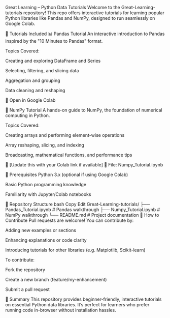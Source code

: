 Great Learning – Python Data Tutorials
Welcome to the Great-Learning-tutorials repository!
This repo offers interactive tutorials for learning popular Python libraries like Pandas and NumPy, designed to run seamlessly on Google Colab.

📘 Tutorials Included
📊 Pandas Tutorial
An interactive introduction to Pandas inspired by the "10 Minutes to Pandas" format.

Topics Covered:

Creating and exploring DataFrame and Series

Selecting, filtering, and slicing data

Aggregation and grouping

Data cleaning and reshaping

🔗 Open in Google Colab

🔢 NumPy Tutorial
A hands-on guide to NumPy, the foundation of numerical computing in Python.

Topics Covered:

Creating arrays and performing element-wise operations

Array reshaping, slicing, and indexing

Broadcasting, mathematical functions, and performance tips

🔗 [Update this with your Colab link if available]
📄 File: Numpy_Tutorial.ipynb

🧠 Prerequisites
Python 3.x (optional if using Google Colab)

Basic Python programming knowledge

Familiarity with Jupyter/Colab notebooks

📂 Repository Structure
bash
Copy
Edit
Great-Learning-tutorials/
├── Pandas_Tutorial.ipynb    # Pandas walkthrough
├── Numpy_Tutorial.ipynb     # NumPy walkthrough
└── README.md                # Project documentation
🙌 How to Contribute
Pull requests are welcome! You can contribute by:

Adding new examples or sections

Enhancing explanations or code clarity

Introducing tutorials for other libraries (e.g. Matplotlib, Scikit-learn)

To contribute:

Fork the repository

Create a new branch (feature/my-enhancement)

Submit a pull request

💬 Summary
This repository provides beginner-friendly, interactive tutorials on essential Python data libraries. It’s perfect for learners who prefer running code in-browser without installation hassles.
